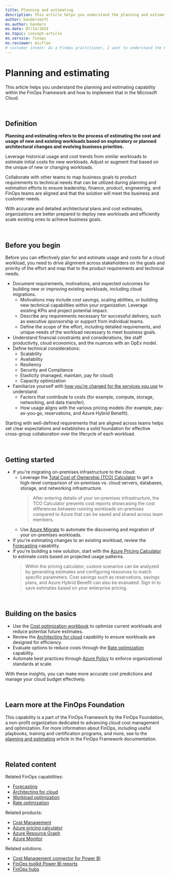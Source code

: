 ```yaml
---
title: Planning and estimating
description: This article helps you understand the planning and estimating capability within the FinOps Framework and how to implement that in the Microsoft Cloud.
author: bandersmsft
ms.author: banders
ms.date: 07/14/2024
ms.topic: concept-article
ms.service: finops
ms.reviewer: micflan
# customer intent: As a FinOps practitioner, I want to understand the FinOps practice operations capability so that I can implement it in the Microsoft Cloud.
---
```


<!-- markdownlint-disable-next-line MD025 -->
# Planning and estimating

This article helps you understand the planning and estimating capability within the FinOps Framework and how to implement that in the Microsoft Cloud.

<br>

## Definition

**Planning and estimating refers to the process of estimating the cost and usage of new and existing workloads based on exploratory or planned architectural changes and evolving business priorities.**

Leverage historical usage and cost trends from similar workloads to estimate initial costs for new workloads. Adjust or augment that based on the unique of new or changing workloads.

Collaborate with other teams to map business goals to product requirements to technical needs that can be utilized during planning and estimation efforts to ensure leadership, finance, product, engineering, and FinOps teams are aligned and that the solution will meet the business and customer needs. 

With accurate and detailed architectural plans and cost estimates, organizations are better prepared to deploy new workloads and efficiently scale existing ones to achieve business goals.

<br>

## Before you begin

Before you can effectively plan for and estimate usage and costs for a cloud workload, you need to drive alignment across stakeholders on the goals and priority of the effort and map that to the product requirements and technical needs.

- Document requirements, motivations, and expected outcomes for building new or improving existing workloads, including cloud migrations.
  - Motivations may include cost savings, scaling abilities, or building new technical capabilities within your organization. Leverage existing KPIs and project potential impact.
  - Describe any requirements necessary for successful delivery, such as executive sponsorship or support from individual teams.
  - Define the scope of the effort, including detailed requirements, and unique needs of the workload necessary to meet business goals.
- Understand financial constraints and considerations, like staff productivity, cloud economics, and the nuances with an OpEx model.
- Define technical considerations:
  - Scalability
  - Availability
  - Resiliency
  - Security and Compliance
  - Elasticity (managed, maintain, pay for cloud)
  - Capacity optimization
- Familiarize yourself with [how you’re charged for the services you use](https://azure.microsoft.com/pricing#product-pricing) to understand:
  - Factors that contribute to costs (for example, compute, storage, networking, and data transfer).
  - How usage aligns with the various pricing models (for example, pay-as-you-go, reservations, and Azure Hybrid Benefit).

Starting with well-defined requirements that are aligned across teams helps set clear expectations and establishes a solid foundation for effective cross-group collaboration over the lifecycle of each workload.

<br>

## Getting started

- If you're migrating on-premises infrastructure to the cloud:
  - Leverage the [Total Cost of Ownership (TCO) Calculator](https://azure.microsoft.com/pricing/tco/calculator) to get a high-level comparison of on-premises vs. cloud servers, databases, storage, and networking infrastructure.
    > After entering details of your on-premises infrastructure, the TCO Calculator presents cost reports showcasing the cost differences between running workloads on-premises compared to Azure that can be saved and shared across team members.
  - Use [Azure Migrate](https://azure.microsoft.com/products/azure-migrate) to automate the discovering and migration of your on-premises workloads.
- If you're estimating changes to an existing workload, review the [Forecasting](./forecasting.md) capability.
- If you're building a new solution, start with the [Azure Pricing Calculator](https://azure.microsoft.com/pricing/calculator) to estimate costs based on projected usage patterns.
  > Within the pricing calculator, custom scenarios can be analyzed by generating estimates and configuring resources to match specific parameters. Cost savings such as reservations, savings plans, and Azure Hybrid Benefit can also be evaluated. Sign in to save estimates based on your enterprise pricing.

<br>

## Building on the basics

- Use the [Cost optimization workbook](../../../toolkit/optimization-workbook/cost-optimization-workbook.md) to optimize current workloads and reduce potential future estimates.
- Review the [Architecting for cloud](../optimize/architecting.md) capability to ensure workloads are designed for efficiency.
- Evaluate options to reduce costs through the [Rate optimization](../optimize/rates.md) capability.
- Automate best practices through [Azure Policy](/azure/governance/policy/overview.md) to enforce organizational standards at scale.

With these insights, you can make more accurate cost predictions and manage your cloud budget effectively.

<br>

## Learn more at the FinOps Foundation

This capability is a part of the FinOps Framework by the FinOps Foundation, a non-profit organization dedicated to advancing cloud cost management and optimization. For more information about FinOps, including useful playbooks, training and certification programs, and more, see to the [planning and estimating](https://www.finops.org/framework/capabilities/planning-estimating/) article in the FinOps Framework documentation.

<br>

## Related content

Related FinOps capabilities:

- [Forecasting](./forecasting.md)
- [Architecting for cloud](../optimize/architecting.md)
- [Workload optimization](../optimize/workloads.md)
- [Rate optimization](../optimize/rates.md)

Related products:

- [Cost Management](/azure/cost-management-billing/costs/)
- [Azure pricing calculator](https://azure.microsoft.com/pricing/calculator)
- [Azure Resource Graph](/azure/governance/resource-graph/)
- [Azure Monitor](/azure/azure-monitor/)

Related solutions:

- [Cost Management connector for Power BI](/power-bi/connect-data/desktop-connect-azure-cost-management)
- [FinOps toolkit Power BI reports](https://aka.ms/ftk/pbi)
- [FinOps hubs](https://aka.ms/finops/hubs)

<br>

